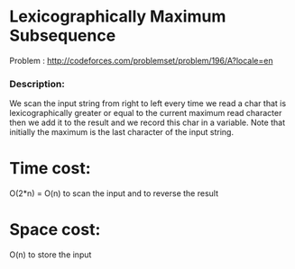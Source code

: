 # Lexicographically Maximum Subsequence
Problem : http://codeforces.com/problemset/problem/196/A?locale=en

### Description:
We scan the input string from right to left
every time we read a char that is lexicographically greater or equal to the current maximum read character then we add it to the result and we record this char in a variable.
Note that initially the maximum is the last character of the input string.

# Time cost:
O(2*n) = O(n) to scan the input and to reverse the result
# Space cost:
O(n) to store the input


